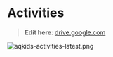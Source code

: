 # Activities

> **Edit here**: [drive.google.com](https://drive.google.com/file/d/1qv-r26YeusZIkOWNg9UBukHOd1RVTvFO/view?usp=sharing)

![aqkids-activities-latest.png](images/aqkids-activities-latest.png)

